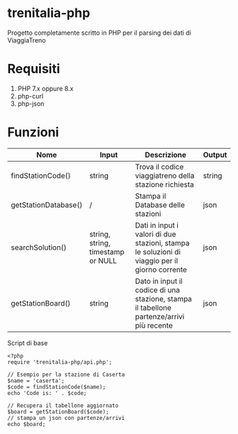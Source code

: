 # trenitalia-php
Progetto completamente scritto in PHP per il parsing dei dati di ViaggiaTreno

# Requisiti
1. PHP 7.x oppure 8.x
2. php-curl
3. php-json

# Funzioni
| Nome | Input | Descrizione | Output |
| --- | --- | --- | --- |
| findStationCode() | string | Trova il codice viaggiatreno della stazione richiesta | string
| getStationDatabase() | / | Stampa il Database delle stazioni | json
| searchSolution() | string, string, timestamp or NULL | Dati in input i valori di due stazioni, stampa le soluzioni di viaggio per il giorno corrente | json
| getStationBoard() | string | Dato in input il codice di una stazione, stampa il tabellone partenze/arrivi più recente | json


Script di base
```
<?php
require 'trenitalia-php/api.php';

// Esempio per la stazione di Caserta
$name = 'caserta';
$code = findStationCode($name);
echo 'Code is: ' . $code;

// Recupera il tabellone aggiornato
$board = getStationBoard($code);
// stampa un json con partenze/arrivi
echo $board; 
```
